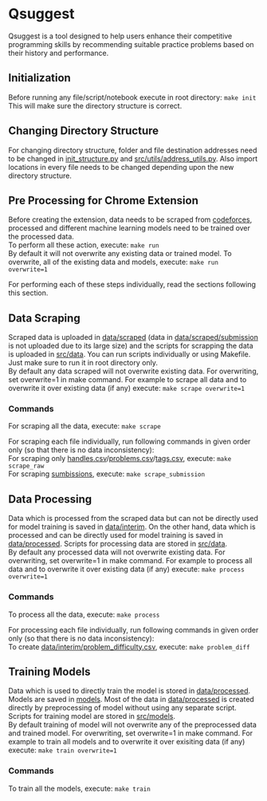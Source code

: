 # **Qsuggest**  
Qsuggest is a tool designed to help users enhance their competitive programming skills by recommending suitable practice problems based on their history and performance.  

## **Initialization**
Before running any file/script/notebook execute in root directory: `make init`  
This will make sure the directory structure is correct.

## **Changing Directory Structure**
For changing directory structure, folder and file destination addresses need to be changed in [init_structure.py](init_structure.py) and [src/utils/address_utils.py](src/utils/address_utils.py). Also import locations in every file needs to be changed depending upon the new directory structure.

## **Pre Processing for Chrome Extension**
Before creating the extension, data needs to be scraped from [codeforces](www.codeforces.com), processed and different machine learning models need to be trained over the processed data.  
To perform all these action, execute: `make run`  
By default it will not overwrite any existing data or trained model. To overwrite, all of the existing data and models, execute: `make run overwrite=1`  


For performing each of these steps individually, read the sections following this section.

## **Data Scraping**  
Scraped data is uploaded in [data/scraped](data/scraped/) (data in [data/scraped/submission](data/scraped/submission/) is not uploaded due to its large size) and the scripts for scrapping the data is uploaded in [src/data](src/data/). You can run scripts individually or using Makefile. Just make sure to run it in root directory only.  
By default any data scraped will not overwrite existing data. For overwriting, set overwrite=1 in make command. For example to scrape all data and to overwrite it over existing data (if any) execute: `make scrape overwrite=1`  
### **Commands**
For scraping all the data, execute:  `make scrape`  


For scraping each file individually, run following commands in given order only (so that there is no data inconsistency):  
For scraping only [handles.csv](data/scraped/handles.csv)/[problems.csv](data/scraped/problems.csv)/[tags.csv](data/scraped/tags.csv), execute: `make scrape_raw`  
For scraping [sumbissions](data/scraped/submission), execute: `make scrape_submission`  

## **Data Processing**
Data which is processed from the scraped data but can not be directly used for model training is saved in [data/interim](data/interim). On the other hand, data which is processed and can be directly used for model training is saved in [data/processed](data/processed). Scripts for processing data are stored in [src/data](src/data).  
By default any processed data will not overwrite existing data. For overwriting, set overwrite=1 in make command. For example to process all data and to overwrite it over existing data (if any) execute: `make process overwrite=1`

### **Commands**
To process all the data, execute: `make process`  


For processing each file individually, run following commands in given order only (so that there is no data inconsistency):  
To create [data/interim/problem_difficulty.csv](data/interim/problem_difficulty.csv), execute: `make problem_diff`  

## **Training Models**
Data which is used to directly train the model is stored in [data/processed](data/processed/). Models are saved in [models](models/). Most of the data in [data/processed](data/processed/) is created directly by preprocessing of model without using any separate script. Scripts for training model are stored in [src/models](src/models/).  
By default training of model will not overwrite any of the preprocessed data and trained model. For overwriting, set overwrite=1 in make command. For example to train all models and to overwrite it over exisiting data (if any) execute: `make train overwrite=1`

### **Commands**
To train all the models, execute: `make train`  

